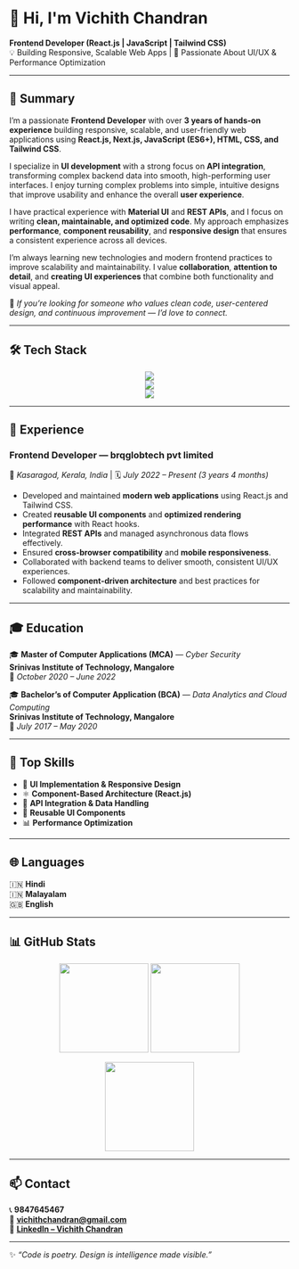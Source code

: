 # 👋 Hi, I'm Vichith Chandran  

**Frontend Developer (React.js | JavaScript | Tailwind CSS)**  
💡 Building Responsive, Scalable Web Apps | 🎨 Passionate About UI/UX & Performance Optimization  

---

## 🧠 Summary  

I’m a passionate **Frontend Developer** with over **3 years of hands-on experience** building responsive, scalable, and user-friendly web applications using **React.js, Next.js, JavaScript (ES6+), HTML, CSS, and Tailwind CSS**.

I specialize in **UI development** with a strong focus on **API integration**, transforming complex backend data into smooth, high-performing user interfaces. I enjoy turning complex problems into simple, intuitive designs that improve usability and enhance the overall **user experience**.

I have practical experience with **Material UI** and **REST APIs**, and I focus on writing **clean, maintainable, and optimized code**. My approach emphasizes **performance**, **component reusability**, and **responsive design** that ensures a consistent experience across all devices.

I’m always learning new technologies and modern frontend practices to improve scalability and maintainability. I value **collaboration**, **attention to detail**, and **creating UI experiences** that combine both functionality and visual appeal.

💬 *If you’re looking for someone who values clean code, user-centered design, and continuous improvement — I’d love to connect.*  

---

## 🛠️ Tech Stack  

<p align="center">
  <img src="https://skillicons.dev/icons?i=react,nextjs,js,ts,html,css,tailwind,bootstrap,materialui,vite" /><br>
  <img src="https://skillicons.dev/icons?i=python,php,nodejs,express,mysql,postgresql,mongodb,graphql" /><br>
  <img src="https://skillicons.dev/icons?i=git,github,vscode,figma,aws,postman,netlify,vercel" />
</p>

---

## 💼 Experience  

### **Frontend Developer — brqglobtech pvt limited**  
📍 *Kasaragod, Kerala, India* | 🗓️ *July 2022 – Present (3 years 4 months)*  

- Developed and maintained **modern web applications** using React.js and Tailwind CSS.  
- Created **reusable UI components** and **optimized rendering performance** with React hooks.  
- Integrated **REST APIs** and managed asynchronous data flows effectively.  
- Ensured **cross-browser compatibility** and **mobile responsiveness**.  
- Collaborated with backend teams to deliver smooth, consistent UI/UX experiences.  
- Followed **component-driven architecture** and best practices for scalability and maintainability.  

---

## 🎓 Education  

🎓 **Master of Computer Applications (MCA)** — *Cyber Security*  
**Srinivas Institute of Technology, Mangalore**  
📆 *October 2020 – June 2022*  

🎓 **Bachelor’s of Computer Application (BCA)** — *Data Analytics and Cloud Computing*  
**Srinivas Institute of Technology, Mangalore**  
📆 *July 2017 – May 2020*  

---

## 🔑 Top Skills  

- 🎯 **UI Implementation & Responsive Design**  
- ⚛️ **Component-Based Architecture (React.js)**  
- 🔗 **API Integration & Data Handling**  
- 🧩 **Reusable UI Components**  
- 📊 **Performance Optimization**  

---

## 🌐 Languages  

🇮🇳 **Hindi**  
🇮🇳 **Malayalam**  
🇬🇧 **English**  

---

## 📊 GitHub Stats  

<p align="center">
  <img src="https://github-readme-stats.vercel.app/api?username=vichithchandran&show_icons=true&theme=tokyonight" height="160" />
  <img src="https://github-readme-stats.vercel.app/api/top-langs/?username=vichithchandran&layout=compact&theme=tokyonight" height="160" />
</p>

<p align="center">
  <img src="https://streak-stats.demolab.com?user=vichithchandran&theme=tokyonight&hide_border=false" height="160" />
</p>

---

## 📫 Contact  

📞 **9847645467**  
📧 **[vichithchandran@gmail.com](mailto:vichithchandran@gmail.com)**  
🔗 **[LinkedIn – Vichith Chandran](https://www.linkedin.com/in/vichith-chandran-652307209)**  

---

✨ *“Code is poetry. Design is intelligence made visible.”*  
